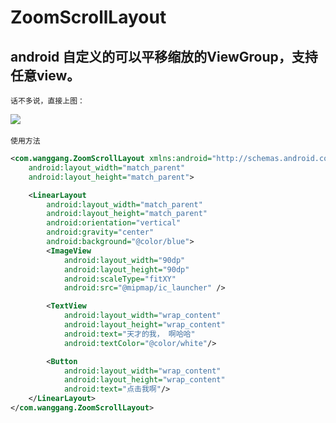 # ZoomScrollLayout
## android 自定义的可以平移缩放的ViewGroup，支持任意view。

    话不多说，直接上图：
![](https://github.com/wg400/ZoomScrollLayout/blob/master/image/1.gif?raw=true)  

    使用方法
```xml
<com.wanggang.ZoomScrollLayout xmlns:android="http://schemas.android.com/apk/res/android"
    android:layout_width="match_parent"
    android:layout_height="match_parent">

    <LinearLayout
        android:layout_width="match_parent"
        android:layout_height="match_parent"
        android:orientation="vertical"
        android:gravity="center"
        android:background="@color/blue">
        <ImageView
            android:layout_width="90dp"
            android:layout_height="90dp"
            android:scaleType="fitXY"
            android:src="@mipmap/ic_launcher" />

        <TextView
            android:layout_width="wrap_content"
            android:layout_height="wrap_content"
            android:text="天才的我， 啊哈哈"
            android:textColor="@color/white"/>

        <Button
            android:layout_width="wrap_content"
            android:layout_height="wrap_content"
            android:text="点击我啊"/>
    </LinearLayout>
</com.wanggang.ZoomScrollLayout>
```
